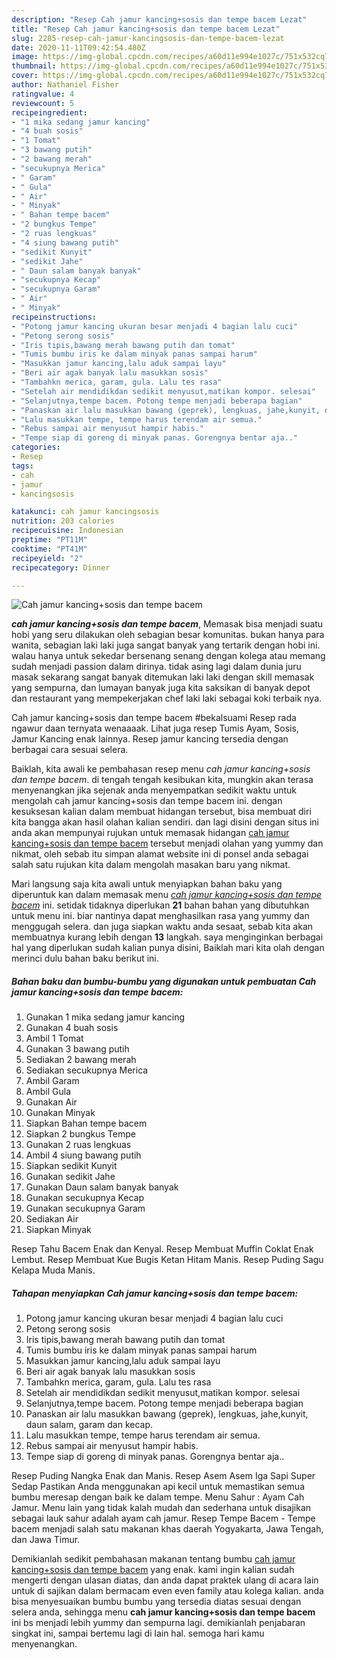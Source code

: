 ```yaml
---
description: "Resep Cah jamur kancing+sosis dan tempe bacem Lezat"
title: "Resep Cah jamur kancing+sosis dan tempe bacem Lezat"
slug: 2285-resep-cah-jamur-kancingsosis-dan-tempe-bacem-lezat
date: 2020-11-11T09:42:54.480Z
image: https://img-global.cpcdn.com/recipes/a60d11e994e1027c/751x532cq70/cah-jamur-kancingsosis-dan-tempe-bacem-foto-resep-utama.jpg
thumbnail: https://img-global.cpcdn.com/recipes/a60d11e994e1027c/751x532cq70/cah-jamur-kancingsosis-dan-tempe-bacem-foto-resep-utama.jpg
cover: https://img-global.cpcdn.com/recipes/a60d11e994e1027c/751x532cq70/cah-jamur-kancingsosis-dan-tempe-bacem-foto-resep-utama.jpg
author: Nathaniel Fisher
ratingvalue: 4
reviewcount: 5
recipeingredient:
- "1 mika sedang jamur kancing"
- "4 buah sosis"
- "1 Tomat"
- "3 bawang putih"
- "2 bawang merah"
- "secukupnya Merica"
- " Garam"
- " Gula"
- " Air"
- " Minyak"
- " Bahan tempe bacem"
- "2 bungkus Tempe"
- "2 ruas lengkuas"
- "4 siung bawang putih"
- "sedikit Kunyit"
- "sedikit Jahe"
- " Daun salam banyak banyak"
- "secukupnya Kecap"
- "secukupnya Garam"
- " Air"
- " Minyak"
recipeinstructions:
- "Potong jamur kancing ukuran besar menjadi 4 bagian lalu cuci"
- "Petong serong sosis"
- "Iris tipis,bawang merah bawang putih dan tomat"
- "Tumis bumbu iris ke dalam minyak panas sampai harum"
- "Masukkan jamur kancing,lalu aduk sampai layu"
- "Beri air agak banyak lalu masukkan sosis"
- "Tambahkn merica, garam, gula. Lalu tes rasa"
- "Setelah air mendidikdan sedikit menyusut,matikan kompor. selesai"
- "Selanjutnya,tempe bacem. Potong tempe menjadi beberapa bagian"
- "Panaskan air lalu masukkan bawang (geprek), lengkuas, jahe,kunyit, daun salam, garam dan kecap."
- "Lalu masukkan tempe, tempe harus terendam air semua."
- "Rebus sampai air menyusut hampir habis."
- "Tempe siap di goreng di minyak panas. Gorengnya bentar aja.."
categories:
- Resep
tags:
- cah
- jamur
- kancingsosis

katakunci: cah jamur kancingsosis 
nutrition: 203 calories
recipecuisine: Indonesian
preptime: "PT11M"
cooktime: "PT41M"
recipeyield: "2"
recipecategory: Dinner

---
```



![Cah jamur kancing+sosis dan tempe bacem](https://img-global.cpcdn.com/recipes/a60d11e994e1027c/751x532cq70/cah-jamur-kancingsosis-dan-tempe-bacem-foto-resep-utama.jpg)

<b><i>cah jamur kancing+sosis dan tempe bacem</i></b>, Memasak bisa menjadi suatu hobi yang seru dilakukan oleh sebagian besar komunitas. bukan hanya para wanita, sebagian laki laki juga sangat banyak yang tertarik dengan hobi ini. walau hanya untuk sekedar bersenang senang dengan kolega atau memang sudah menjadi passion dalam dirinya. tidak asing lagi dalam dunia juru masak sekarang sangat banyak ditemukan laki laki dengan skill memasak yang sempurna, dan lumayan banyak juga kita saksikan di banyak depot dan restaurant yang mempekerjakan chef laki laki sebagai koki terbaik nya.

Cah jamur kancing+sosis dan tempe bacem #bekalsuami Resep rada ngawur daan ternyata wenaaaak. Lihat juga resep Tumis Ayam, Sosis, Jamur Kancing enak lainnya. Resep jamur kancing tersedia dengan berbagai cara sesuai selera.

Baiklah, kita awali ke pembahasan resep menu <i>cah jamur kancing+sosis dan tempe bacem</i>. di tengah tengah kesibukan kita, mungkin akan terasa menyenangkan jika sejenak anda menyempatkan sedikit waktu untuk mengolah cah jamur kancing+sosis dan tempe bacem ini. dengan kesuksesan kalian dalam membuat hidangan tersebut, bisa membuat diri kita bangga akan hasil olahan kalian sendiri. dan lagi disini dengan situs ini anda akan mempunyai rujukan untuk memasak hidangan <u>cah jamur kancing+sosis dan tempe bacem</u> tersebut menjadi olahan yang yummy dan nikmat, oleh sebab itu simpan alamat website ini di ponsel anda sebagai salah satu rujukan kita dalam mengolah masakan baru yang nikmat.


Mari langsung saja kita awali untuk menyiapkan bahan baku yang diperuntuk kan dalam memasak menu <u><i>cah jamur kancing+sosis dan tempe bacem</i></u> ini. setidak tidaknya diperlukan <b>21</b> bahan bahan yang dibutuhkan untuk menu ini. biar nantinya dapat menghasilkan rasa yang yummy dan menggugah selera. dan juga siapkan waktu anda sesaat, sebab kita akan membuatnya kurang lebih dengan <b>13</b> langkah. saya menginginkan berbagai hal yang diperlukan sudah kalian punya disini, Baiklah mari kita olah dengan merinci dulu bahan baku berikut ini.

<!--inarticleads1-->

##### Bahan baku dan bumbu-bumbu yang digunakan untuk pembuatan Cah jamur kancing+sosis dan tempe bacem:

1. Gunakan 1 mika sedang jamur kancing
1. Gunakan 4 buah sosis
1. Ambil 1 Tomat
1. Gunakan 3 bawang putih
1. Sediakan 2 bawang merah
1. Sediakan secukupnya Merica
1. Ambil  Garam
1. Ambil  Gula
1. Gunakan  Air
1. Gunakan  Minyak
1. Siapkan  Bahan tempe bacem
1. Siapkan 2 bungkus Tempe
1. Gunakan 2 ruas lengkuas
1. Ambil 4 siung bawang putih
1. Siapkan sedikit Kunyit
1. Gunakan sedikit Jahe
1. Gunakan  Daun salam banyak banyak
1. Gunakan secukupnya Kecap
1. Gunakan secukupnya Garam
1. Sediakan  Air
1. Siapkan  Minyak


Resep Tahu Bacem Enak dan Kenyal. Resep Membuat Muffin Coklat Enak Lembut. Resep Membuat Kue Bugis Ketan Hitam Manis. Resep Puding Sagu Kelapa Muda Manis. 

<!--inarticleads2-->

##### Tahapan menyiapkan Cah jamur kancing+sosis dan tempe bacem:

1. Potong jamur kancing ukuran besar menjadi 4 bagian lalu cuci
1. Petong serong sosis
1. Iris tipis,bawang merah bawang putih dan tomat
1. Tumis bumbu iris ke dalam minyak panas sampai harum
1. Masukkan jamur kancing,lalu aduk sampai layu
1. Beri air agak banyak lalu masukkan sosis
1. Tambahkn merica, garam, gula. Lalu tes rasa
1. Setelah air mendidikdan sedikit menyusut,matikan kompor. selesai
1. Selanjutnya,tempe bacem. Potong tempe menjadi beberapa bagian
1. Panaskan air lalu masukkan bawang (geprek), lengkuas, jahe,kunyit, daun salam, garam dan kecap.
1. Lalu masukkan tempe, tempe harus terendam air semua.
1. Rebus sampai air menyusut hampir habis.
1. Tempe siap di goreng di minyak panas. Gorengnya bentar aja..


Resep Puding Nangka Enak dan Manis. Resep Asem Asem Iga Sapi Super Sedap Pastikan Anda menggunakan api kecil untuk memastikan semua bumbu meresap dengan baik ke dalam tempe. Menu Sahur : Ayam Cah Jamur. Menu lain yang tidak kalah mudah dan sederhana untuk disajikan sebagai lauk sahur adalah ayam cah jamur. Resep Tempe Bacem - Tempe bacem menjadi salah satu makanan khas daerah Yogyakarta, Jawa Tengah, dan Jawa Timur. 

Demikianlah sedikit pembahasan makanan tentang bumbu <u>cah jamur kancing+sosis dan tempe bacem</u> yang enak. kami ingin kalian sudah mengerti dengan ulasan diatas, dan anda dapat praktek ulang di acara lain untuk di sajikan dalam bermacam even even family atau kolega kalian. anda bisa menyesuaikan bumbu bumbu yang tersedia diatas sesuai dengan selera anda, sehingga menu <b>cah jamur kancing+sosis dan tempe bacem</b> ini bs menjadi lebih yummy dan sempurna lagi. demikianlah penjabaran singkat ini, sampai bertemu lagi di lain hal. semoga hari kamu menyenangkan.
